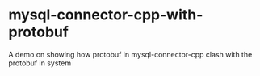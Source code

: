 # mysql-connector-cpp-with-protobuf
A demo on showing how protobuf in mysql-connector-cpp clash with the protobuf in system
